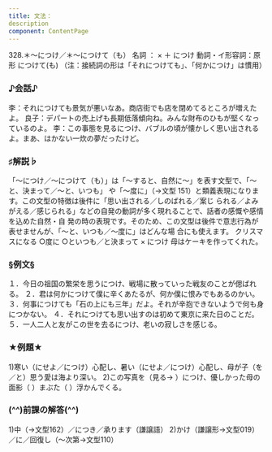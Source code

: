```yaml
---
title: 文法：
description
component: ContentPage
---
```



328.＊～につけ／＊～につけて（も）
名詞 ： × ＋ につけ 動詞・イ形容詞：原形 につけて(も)
（注：接続詞の形は「それにつけても」、「何かにつけ」は慣用）
### ♪会話♪
李：それにつけても景気が悪いなあ。商店街でも店を閉めてるところが増えたよ。 良子：デパートの売上げも長期低落傾向ね。みんな財布のひもが堅くなっているのよ。
李：この事態を見るにつけ、バブルの頃が懐かしく思い出されるよ。まあ、はかない一炊の夢だったけど。
### ♯解説♭
「～につけ／～につけて（も）」は「～すると、自然に～」を表す文型で、「～と、決まって／～と、いつも」 や「～度に」（→文型 151）と類義表現になります。この文型の特徴は後件に「思い出される／しのばれる／案じ られる／よみがえる／感じられる」などの自発の動詞が多く現れることで、話者の感慨や感情を込めた自然・自 発の時の表現です。そのため、この文型は後件で意志行為が表せませんが、「～と、いつも／～度に」はどんな場 合にも使えます。
クリスマスになる
○度に
○といつも／と決まって
× につけ 母はケーキを作ってくれた。
### §例文§
１．今日の祖国の繁栄を思うにつけ、戦場に散っていった戦友のことが偲ばれる。
２．君は何かにつけて僕に辛くあたるが、何か僕に恨みでもあるのかい。
３．何事につけても「石の上にも三年」だよ。それが辛抱できないようで何も身につかない。
４．それにつけても思い出すのは初めて東京に来た日のことだ。
５．一人二人と友がこの世を去るにつけ、老いの寂しさを感じる。
### ★例題★
1)寒い（にせよ／につけ）心配し、暑い（にせよ／につけ）心配し、母が子（を／と）思う愛は海より深い。
2)この写真を（見る→ ）につけ、優しかった母の面影（ ）まぶた（ ）浮かんでくる。
### (^^)前課の解答(^^)
1)中（→文型162）／につき／承ります（謙譲語）
2)かけ（謙譲形→文型019）／に／回復し（～次第→文型110）
